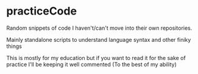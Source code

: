 # practiceCode
Random snippets of code I haven't/can't move into their own repositories.

Mainly standalone scripts to understand language syntax and other finiky things

This is mostly for my education but if you want to read it for the sake of practice I'll be keeping it well commented (To the best of my ability)
